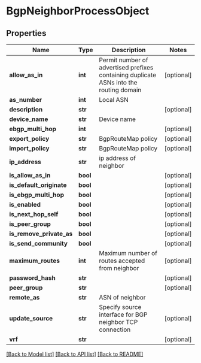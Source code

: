 # BgpNeighborProcessObject

## Properties
Name | Type | Description | Notes
------------ | ------------- | ------------- | -------------
**allow_as_in** | **int** | Permit number of advertised prefixes containing duplicate ASNs into the routing domain | [optional] 
**as_number** | **int** | Local ASN | 
**description** | **str** |  | [optional] 
**device_name** | **str** | Device name | 
**ebgp_multi_hop** | **int** |  | [optional] 
**export_policy** | **str** | BgpRouteMap policy | [optional] 
**import_policy** | **str** | BgpRouteMap policy | [optional] 
**ip_address** | **str** | ip address of neighbor | 
**is_allow_as_in** | **bool** |  | [optional] 
**is_default_originate** | **bool** |  | [optional] 
**is_ebgp_multi_hop** | **bool** |  | [optional] 
**is_enabled** | **bool** |  | [optional] 
**is_next_hop_self** | **bool** |  | [optional] 
**is_peer_group** | **bool** |  | [optional] 
**is_remove_private_as** | **bool** |  | [optional] 
**is_send_community** | **bool** |  | [optional] 
**maximum_routes** | **int** | Maximum number of routes accepted from neighbor | [optional] 
**password_hash** | **str** |  | [optional] 
**peer_group** | **str** |  | [optional] 
**remote_as** | **str** | ASN of neighbor | 
**update_source** | **str** | Specify source interface for BGP neighbor TCP connection | [optional] 
**vrf** | **str** |  | [optional] 

[[Back to Model list]](../README.md#documentation-for-models) [[Back to API list]](../README.md#documentation-for-api-endpoints) [[Back to README]](../README.md)


